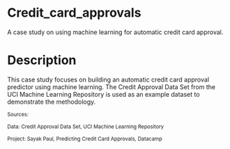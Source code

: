 # Credit_card_approvals
A case study on using machine learning for automatic credit card approval.
# Description
This case study focuses on building an automatic credit card approval predictor using machine learning. The Credit Approval Data Set from the UCI Machine Learning Repository is used as an example dataset to demonstrate the methodology.

<p><sub>Sources:</sub></p>
<p><sub>Data: Credit Approval Data Set, UCI Machine Learning Repository</sub></p>
<p><sub>Project: Sayak Paul, Predicting Credit Card Approvals, Datacamp </sub></p>
